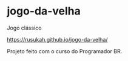 # jogo-da-velha
Jogo clássico


 https://rusukah.github.io/jogo-da-velha/

Projeto feito com o curso do Programador BR.
